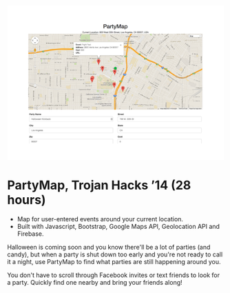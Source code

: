 ![PartyMap](web.png)

PartyMap, Trojan Hacks ’14 (28 hours)
======================================
* Map for user-entered events around your current location.
* Built with Javascript, Bootstrap, Google Maps API, Geolocation API and Firebase.

Halloween is coming soon and you know there'll be a lot of parties (and candy), but when a party is shut down too early and you're not ready to call it a night, use PartyMap to find what parties are still happening around you.

You don't have to scroll through Facebook invites or text friends to look for a party. Quickly find one nearby and bring your friends along!